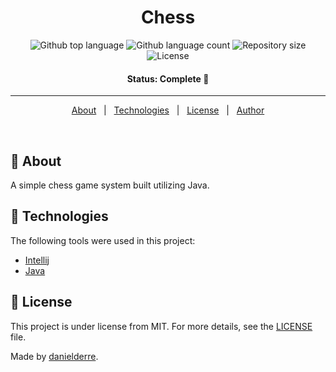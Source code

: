 <h1 align="center">Chess</h1>

<p align="center">
<img alt="Github top language" src="https://img.shields.io/github/languages/top/danielderre/chess-match?color=56BEB8">

<img alt="Github language count" src="https://img.shields.io/github/languages/count/danielderre/chess-match?color=56BEB8">

<img alt="Repository size" src="https://img.shields.io/github/repo-size/danielderre/chess-match?color=56BEB8">

<img alt="License" src="https://img.shields.io/github/license/danielderre/chess-match?color=56BEB8">
</p>

<!-- Status -->

<h4 align="center"> 
Status: Complete 🚀 
</h4> 

<hr>

<p align="center">
<a href="#dart-about">About</a> &#xa0; | &#xa0; 
<a href="#rocket-technologies">Technologies</a> &#xa0; | &#xa0;
<a href="#memo-license">License</a> &#xa0; | &#xa0;
<a href="https://github.com/danielderre" target="_blank">Author</a>
</p>

<br>

## :dart: About ##

A simple chess game system built utilizing Java.


## :rocket: Technologies ##

The following tools were used in this project:

- [Intellij](https://www.jetbrains.com/idea/)
- [Java](https://www.java.com/en/)

## :memo: License ##

This project is under license from MIT. For more details, see the [LICENSE](LICENSE.md) file.


Made by <a href="https://github.com/danielderre" target="_blank">danielderre</a>.
